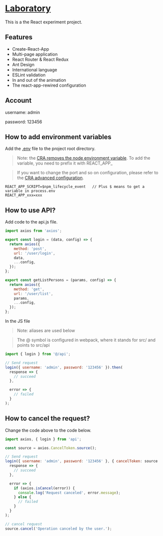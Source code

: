 # [Laboratory](https://liuzane.github.io/laboratory/)
This is a the React experiment project.

## Features
* Create-React-App
* Multi-page application
* React Router & React Redux
* Ant Design
* International language
* ESLint validation
* In and out of the animation
* The react-app-rewired configuration

## Account
username: admin

password: 123456

## How to add environment variables
Add the [.env](https://github.com/liuzane/laboratory/blob/master/.env) file to the project root directory.
> Note: the [CRA removes the node environment variable](https://www.html.cn/create-react-app/docs/adding-custom-environment-variables/). To add the variable, you need to prefix it with REACT_APP_
 
> If you want to change the port and so on configuration, please refer to the [CRA advanced configuration](https://www.html.cn/create-react-app/docs/advanced-configuration/).

```text
REACT_APP_SCRIPT=$npm_lifecycle_event   // Plus $ means to get a variable in process.env
REACT_APP_xxx=xxx                       
```

## How to use API?
Add code to the api.js file.

```javascript
import axios from 'axios';

export const login = (data, config) => {
  return axios({
    method: 'post',
    url: '/user/login',
    data,
    ...config,
  });
};

export const getListPersons = (params, config) => {
  return axios({
    method: 'get',
    url: '/user/list',
    params,
    ...config,
  });
};
```
In the JS file
> Note: aliases are used below

> The @ symbol is configured in webpack, where it stands for src/ and points to src/api

```javascript
import { login } from '@/api';

// Send request
login({ username: 'admin', password: '123456' }).then(
  response => {
    // succeed
  }, 

  error => {
    // failed
  }
);
```
## How to cancel the request?
Change the code above to the code below.
```javascript
import axios, { login } from 'api';

const source = axios.CancelToken.source();

// Send request
login({ username: 'admin', password: '123456' }, { cancelToken: source.token }).then(
  response => {
    // succeed
  }, 

  error => {
    if (axios.isCancel(error)) {
      console.log('Request canceled', error.message);
    } else {
      // failed
    }
  }
);

// cancel request
source.cancel('Operation canceled by the user.');
```
